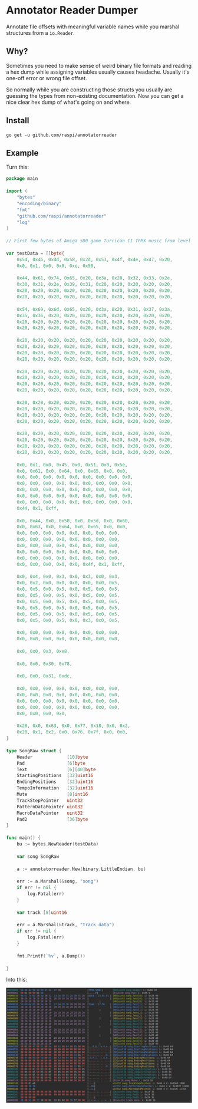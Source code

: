 # Annotator Reader Dumper

Annotate file offsets with meaningful variable names while you marshal structures from a `io.Reader`.

## Why?

Sometimes you need to make sense of weird binary file formats and reading a hex dump while assigning variables usually causes headache. Usually it's one-off error or wrong file offset. 

So normally while you are constructing those structs you usually are guessing the types from non-existing documentation. Now you can get a nice clear hex dump of what's going on and where.

## Install

    go get -u github.com/raspi/annotatorreader

## Example

Turn this:

```go
package main

import (
	"bytes"
	"encoding/binary"
	"fmt"
	"github.com/raspi/annotatorreader"
	"log"
)

// First few bytes of Amiga 500 game Turrican II TFMX music from level 1

var testData = []byte{
	0x54, 0x46, 0x4d, 0x58, 0x2d, 0x53, 0x4f, 0x4e, 0x47, 0x20,
	0x0, 0x1, 0x0, 0x0, 0xe, 0x50,

	0x44, 0x61, 0x74, 0x65, 0x20, 0x3a, 0x20, 0x32, 0x33, 0x2e,
	0x30, 0x31, 0x2e, 0x39, 0x31, 0x20, 0x20, 0x20, 0x20, 0x20,
	0x20, 0x20, 0x20, 0x20, 0x20, 0x20, 0x20, 0x20, 0x20, 0x20,
	0x20, 0x20, 0x20, 0x20, 0x20, 0x20, 0x20, 0x20, 0x20, 0x20,

	0x54, 0x69, 0x6d, 0x65, 0x20, 0x3a, 0x20, 0x31, 0x37, 0x3a,
	0x35, 0x36, 0x20, 0x20, 0x20, 0x20, 0x20, 0x20, 0x20, 0x20,
	0x20, 0x20, 0x20, 0x20, 0x20, 0x20, 0x20, 0x20, 0x20, 0x20,
	0x20, 0x20, 0x20, 0x20, 0x20, 0x20, 0x20, 0x20, 0x20, 0x20,

	0x20, 0x20, 0x20, 0x20, 0x20, 0x20, 0x20, 0x20, 0x20, 0x20,
	0x20, 0x20, 0x20, 0x20, 0x20, 0x20, 0x20, 0x20, 0x20, 0x20,
	0x20, 0x20, 0x20, 0x20, 0x20, 0x20, 0x20, 0x20, 0x20, 0x20,
	0x20, 0x20, 0x20, 0x20, 0x20, 0x20, 0x20, 0x20, 0x20, 0x20,

	0x20, 0x20, 0x20, 0x20, 0x20, 0x20, 0x20, 0x20, 0x20, 0x20,
	0x20, 0x20, 0x20, 0x20, 0x20, 0x20, 0x20, 0x20, 0x20, 0x20,
	0x20, 0x20, 0x20, 0x20, 0x20, 0x20, 0x20, 0x20, 0x20, 0x20,
	0x20, 0x20, 0x20, 0x20, 0x20, 0x20, 0x20, 0x20, 0x20, 0x20,

	0x20, 0x20, 0x20, 0x20, 0x20, 0x20, 0x20, 0x20, 0x20, 0x20,
	0x20, 0x20, 0x20, 0x20, 0x20, 0x20, 0x20, 0x20, 0x20, 0x20,
	0x20, 0x20, 0x20, 0x20, 0x20, 0x20, 0x20, 0x20, 0x20, 0x20,
	0x20, 0x20, 0x20, 0x20, 0x20, 0x20, 0x20, 0x20, 0x20, 0x20,

	0x20, 0x20, 0x20, 0x20, 0x20, 0x20, 0x20, 0x20, 0x20, 0x20,
	0x20, 0x20, 0x20, 0x20, 0x20, 0x20, 0x20, 0x20, 0x20, 0x20,
	0x20, 0x20, 0x20, 0x20, 0x20, 0x20, 0x20, 0x20, 0x20, 0x20,
	0x20, 0x20, 0x20, 0x20, 0x20, 0x20, 0x20, 0x20, 0x20, 0x20,

	0x0, 0x1, 0x0, 0x45, 0x0, 0x51, 0x0, 0x5e,
	0x0, 0x61, 0x0, 0x64, 0x0, 0x65, 0x0, 0x0,
	0x0, 0x0, 0x0, 0x0, 0x0, 0x0, 0x0, 0x0, 0x0,
	0x0, 0x0, 0x0, 0x0, 0x0, 0x0, 0x0, 0x0, 0x0,
	0x0, 0x0, 0x0, 0x0, 0x0, 0x0, 0x0, 0x0, 0x0,
	0x0, 0x0, 0x0, 0x0, 0x0, 0x0, 0x0, 0x0, 0x0,
	0x0, 0x0, 0x0, 0x0, 0x0, 0x0, 0x0, 0x0, 0x0,
	0x44, 0x1, 0xff,

	0x0, 0x44, 0x0, 0x50, 0x0, 0x5d, 0x0, 0x60,
	0x0, 0x63, 0x0, 0x64, 0x0, 0x65, 0x0, 0x0,
	0x0, 0x0, 0x0, 0x0, 0x0, 0x0, 0x0, 0x0,
	0x0, 0x0, 0x0, 0x0, 0x0, 0x0, 0x0, 0x0,
	0x0, 0x0, 0x0, 0x0, 0x0, 0x0, 0x0, 0x0,
	0x0, 0x0, 0x0, 0x0, 0x0, 0x0, 0x0, 0x0,
	0x0, 0x0, 0x0, 0x0, 0x0, 0x0, 0x0, 0x0,
	0x0, 0x0, 0x0, 0x0, 0x0, 0x4f, 0x1, 0xff,

	0x0, 0x4, 0x0, 0x3, 0x0, 0x3, 0x0, 0x3,
	0x0, 0x2, 0x0, 0x0, 0x0, 0x0, 0x0, 0x5,
	0x0, 0x5, 0x0, 0x5, 0x0, 0x5, 0x0, 0x5,
	0x0, 0x5, 0x0, 0x5, 0x0, 0x5, 0x0, 0x5,
	0x0, 0x5, 0x0, 0x5, 0x0, 0x5, 0x0, 0x5,
	0x0, 0x5, 0x0, 0x5, 0x0, 0x5, 0x0, 0x5,
	0x0, 0x5, 0x0, 0x5, 0x0, 0x5, 0x0, 0x5,
	0x0, 0x5, 0x0, 0x5, 0x0, 0x3, 0x0, 0x5,

	0x0, 0x0, 0x0, 0x0, 0x0, 0x0, 0x0, 0x0,
	0x0, 0x0, 0x0, 0x0, 0x0, 0x0, 0x0, 0x0,

	0x0, 0x0, 0x3, 0xe8,

	0x0, 0x0, 0x30, 0x78,

	0x0, 0x0, 0x31, 0xdc,

	0x0, 0x0, 0x0, 0x0, 0x0, 0x0, 0x0, 0x0,
	0x0, 0x0, 0x0, 0x0, 0x0, 0x0, 0x0, 0x0,
	0x0, 0x0, 0x0, 0x0, 0x0, 0x0, 0x0, 0x0,
	0x0, 0x0, 0x0, 0x0, 0x0, 0x0, 0x0, 0x0,
	0x0, 0x0, 0x0, 0x0,

	0x28, 0x0, 0x63, 0x0, 0x77, 0x18, 0x0, 0x2,
	0x20, 0x1, 0x2, 0x0, 0x76, 0x7f, 0x0, 0x0,
}

type SongRaw struct {
	Header             [10]byte
	Pad                [6]byte
	Text               [6][40]byte
	StartingPositions  [32]uint16
	EndingPositions    [32]uint16
	TempoInformation   [32]uint16
	Mute               [8]int16
	TrackStepPointer   uint32
	PatternDataPointer uint32
	MacroDataPointer   uint32
	Pad2               [36]byte
}

func main() {
	bu := bytes.NewReader(testData)

	var song SongRaw

	a := annotatorreader.New(binary.LittleEndian, bu)

	err := a.Marshal(&song, "song")
	if err != nil {
		log.Fatal(err)
	}

	var track [8]uint16

	err = a.Marshal(&track, "track data")
	if err != nil {
		log.Fatal(err)
	}

	fmt.Printf(`%v`, a.Dump())

}
```

Into this:

![Example screenshot](https://github.com/raspi/annotatorreader/blob/master/_example/screenshot.png)
